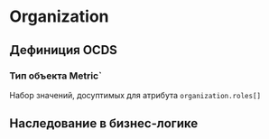 # Organization
## Дефиниция OCDS
[](/schema/definitions/Organization/Organization.schema.json)
### Тип объекта Metric`
Набор значений, досуптимых для атрибута `organization.roles[]`
[](/schema/definitions/codelists/partyRoles.csv)
## Наследование в бизнес-логике
[](/schema/definitions/Organization/Organization.schema.json/$defs)
